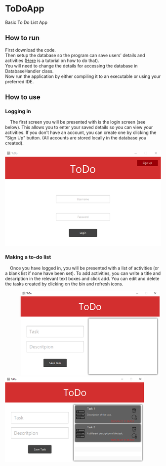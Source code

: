 # ToDoApp
Basic To Do List App

## How to run
First download the code. <br />
Then setup the database so the program can save users' details and activities ([Here](https://www.vogella.com/tutorials/MySQLJava/article.html) is a tutorial on how to do that). <br />
You will need to change the details for accessing the database in DatabaseHandler class. <br />
Now run the application by either compiling it to an executable or using your preferred IDE.


## How to use
### Logging in
&nbsp;&nbsp;&nbsp;&nbsp;The first screen you will be presented with is the login screen (see below). This allows you to enter your saved details so you can view your activities. If you don't have an account, you can create one by clicking the "Sign Up" button. (All accounts are stored locally in the database you created).

<img src="images/login.png" width="600">

### Making a to-do list
&nbsp;&nbsp;&nbsp;&nbsp;Once you have logged in, you will be presented with a list of activities (or a blank list if none have been set). To add activities, you can write a title and description in the relevant text boxes and click add. You can edit and delete the tasks created by clicking on the bin and refresh icons.

<img src="images/list.png" width="450" hspace="50"> <img src="images/list_with_tasks.png" width="450">
